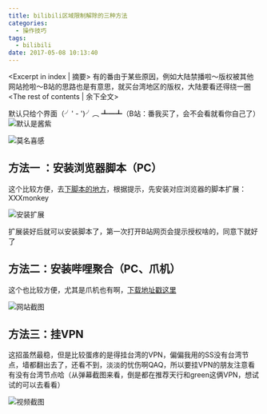 ```yaml
---
title: bilibili区域限制解除的三种方法
categories:
  - 操作技巧
tags:
  - bilibili
date: 2017-05-08 10:13:40
---
```


<Excerpt in index | 摘要> 
有的番由于某些原因，例如大陆禁播啦～版权被其他网站抢啦～B站的思路也是有意思，就买台湾地区的版权，大陆要看还得绕一圈<!-- more -->
<The rest of contents | 余下全文>

默认只给个界面（╯' - ')╯︵ ┻━┻（B站：番我买了，会不会看就看你自己了）
![默认是酱紫](http://upload-images.jianshu.io/upload_images/2756183-512512e8ed6cebe4.png?imageMogr2/auto-orient/strip%7CimageView2/2/w/1240)


![莫名喜感](http://upload-images.jianshu.io/upload_images/2756183-0390d871337b2f56.png?imageMogr2/auto-orient/strip%7CimageView2/2/w/1240)

## 方法一 ：安装浏览器脚本（PC）
这个比较方便，去[下脚本的地方](https://greasyfork.org/zh-CN/scripts/25718-解除b站区域限制)，根据提示，先安装对应浏览器的脚本扩展：XXXmonkey

![安装扩展](http://upload-images.jianshu.io/upload_images/2756183-d92c1714faf95e07.png?imageMogr2/auto-orient/strip%7CimageView2/2/w/1240)

扩展装好后就可以安装脚本了，第一次打开B站网页会提示授权啥的，同意下就好了

## 方法二：安装哔哩聚合（PC、爪机）
这个也比较方便，尤其是爪机也有啊，[下载地址戳这里](https://www.bili.info)

![网站截图](http://upload-images.jianshu.io/upload_images/2756183-a5a25faf382c03a8.png?imageMogr2/auto-orient/strip%7CimageView2/2/w/1240)

## 方法三：挂VPN
这招虽然最稳，但是比较蛋疼的是得挂台湾的VPN，偏偏我用的SS没有台湾节点，墙都翻出去了，还看不到，淡淡的忧伤啊QAQ，所以要挂VPN的朋友注意看有没有台湾节点哈（从弹幕截图来看，倒是都在推荐天行和green这俩VPN，想试试的可以去看看）

![视频截图](http://upload-images.jianshu.io/upload_images/2756183-52538cb938130b81.png?imageMogr2/auto-orient/strip%7CimageView2/2/w/1240)




